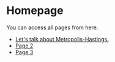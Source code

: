 # Homepage

You can access all pages from here.

- [Let's talk about Metropolis-Hastings.](page1.md)
- [Page 2](page2.md)
- [Page 3](page3.md)

